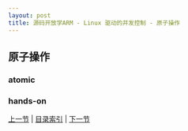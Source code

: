 ```yaml
---
layout: post
title: 源码开放学ARM - Linux 驱动的并发控制 - 原子操作
---
```


## 原子操作

### atomic

### hands-on


[上一节](chp105-3.html)  |  [目录索引](../index.html)  |  [下一节](chp105-5.html)
